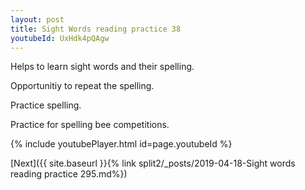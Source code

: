 ```yaml
---
layout: post
title: Sight Words reading practice 38
youtubeId: UxHdk4pQAgw
---
```

 
 
Helps to learn sight words and their spelling.

Opportunitiy to repeat the spelling. 

Practice spelling. 
 
Practice for spelling bee competitions. 
 
{% include youtubePlayer.html id=page.youtubeId %}
 
 

[Next]({{ site.baseurl }}{% link  split2/_posts/2019-04-18-Sight words reading practice 295.md%})
 
